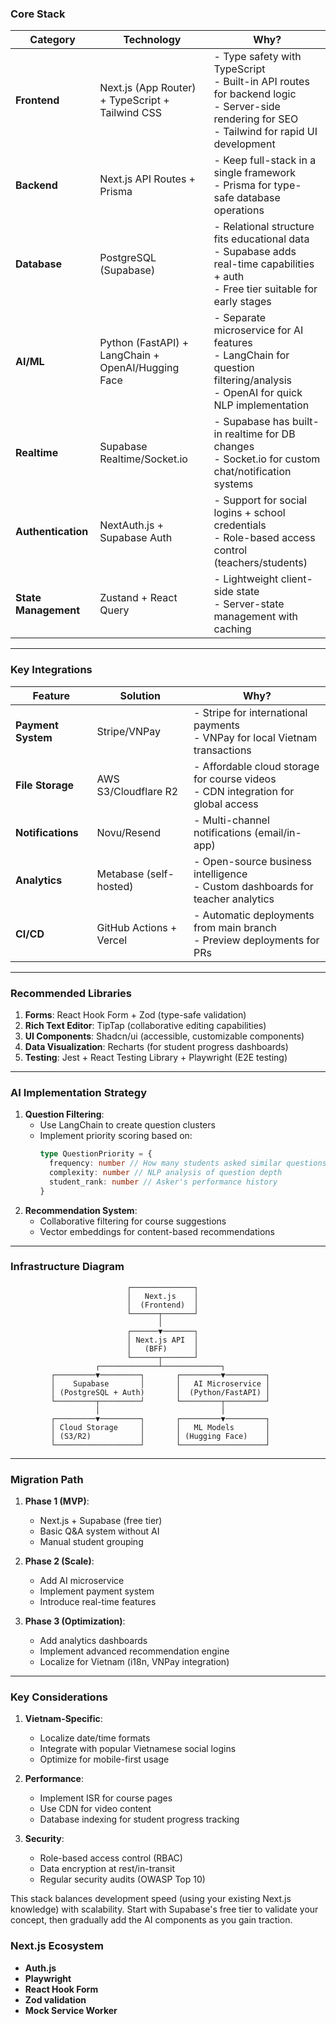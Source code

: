 ### **Core Stack**
| Category          | Technology                                                                 | Why?                                                                                                                                                                                                 |
|--------------------|----------------------------------------------------------------------------|------------------------------------------------------------------------------------------------------------------------------------------------------------------------------------------------------|
| **Frontend**       | Next.js (App Router) + TypeScript + Tailwind CSS                           | - Type safety with TypeScript<br>- Built-in API routes for backend logic<br>- Server-side rendering for SEO<br>- Tailwind for rapid UI development                                                   |
| **Backend**        | Next.js API Routes + Prisma                                                | - Keep full-stack in a single framework<br>- Prisma for type-safe database operations                                                                                                               |
| **Database**       | PostgreSQL (Supabase)                                                     | - Relational structure fits educational data<br>- Supabase adds real-time capabilities + auth<br>- Free tier suitable for early stages                                                              |
| **AI/ML**          | Python (FastAPI) + LangChain + OpenAI/Hugging Face                         | - Separate microservice for AI features<br>- LangChain for question filtering/analysis<br>- OpenAI for quick NLP implementation                                                                     |
| **Realtime**       | Supabase Realtime/Socket.io                                                | - Supabase has built-in realtime for DB changes<br>- Socket.io for custom chat/notification systems                                                                                                 |
| **Authentication** | NextAuth.js + Supabase Auth                                                | - Support for social logins + school credentials<br>- Role-based access control (teachers/students)                                                                                                 |
| **State Management** | Zustand + React Query                                                     | - Lightweight client-side state<br>- Server-state management with caching                                                                                                                           |

---

### **Key Integrations**
| Feature                  | Solution                                                                   | Why?                                                                                                                                                                                                 |
|--------------------------|----------------------------------------------------------------------------|------------------------------------------------------------------------------------------------------------------------------------------------------------------------------------------------------|
| **Payment System**       | Stripe/VNPay                                                              | - Stripe for international payments<br>- VNPay for local Vietnam transactions                                                                                                                       |
| **File Storage**         | AWS S3/Cloudflare R2                                                      | - Affordable cloud storage for course videos<br>- CDN integration for global access                                                                                                                  |
| **Notifications**        | Novu/Resend                                                               | - Multi-channel notifications (email/in-app)                                                                                                                                                        |
| **Analytics**            | Metabase (self-hosted)                                                    | - Open-source business intelligence<br>- Custom dashboards for teacher analytics                                                                                                                    |
| **CI/CD**                | GitHub Actions + Vercel                                                   | - Automatic deployments from main branch<br>- Preview deployments for PRs                                                                                                                           |

---

### **Recommended Libraries**
1. **Forms**: React Hook Form + Zod (type-safe validation)
2. **Rich Text Editor**: TipTap (collaborative editing capabilities)
3. **UI Components**: Shadcn/ui (accessible, customizable components)
4. **Data Visualization**: Recharts (for student progress dashboards)
5. **Testing**: Jest + React Testing Library + Playwright (E2E testing)

---

### **AI Implementation Strategy**
1. **Question Filtering**:
   - Use LangChain to create question clusters
   - Implement priority scoring based on:
     ```ts
     type QuestionPriority = {
       frequency: number // How many students asked similar questions
       complexity: number // NLP analysis of question depth
       student_rank: number // Asker's performance history
     }
     ```
2. **Recommendation System**:
   - Collaborative filtering for course suggestions
   - Vector embeddings for content-based recommendations

---

### **Infrastructure Diagram**
```
                          ┌──────────────┐
                          │   Next.js    │
                          │  (Frontend)  │
                          └──────┬───────┘
                                 │
                          ┌──────▼───────┐
                          │ Next.js API  │
                          │   (BFF)      │
                          └──────┬───────┘
                   ┌─────────────┴─────────────┐
         ┌─────────▼─────────┐       ┌─────────▼─────────┐
         │    Supabase       │       │   AI Microservice │
         │ (PostgreSQL + Auth)       │  (Python/FastAPI) │
         └─────────┬─────────┘       └─────────┬─────────┘
                   │                           │
         ┌─────────▼─────────┐       ┌─────────▼─────────┐
         │ Cloud Storage     │       │   ML Models       │
         │ (S3/R2)           │       │ (Hugging Face)    │
         └───────────────────┘       └───────────────────┘
```

---

### **Migration Path**
1. **Phase 1 (MVP)**:
   - Next.js + Supabase (free tier)
   - Basic Q&A system without AI
   - Manual student grouping

2. **Phase 2 (Scale)**:
   - Add AI microservice
   - Implement payment system
   - Introduce real-time features

3. **Phase 3 (Optimization)**:
   - Add analytics dashboards
   - Implement advanced recommendation engine
   - Localize for Vietnam (i18n, VNPay integration)

---

### **Key Considerations**
1. **Vietnam-Specific**:
   - Localize date/time formats
   - Integrate with popular Vietnamese social logins
   - Optimize for mobile-first usage

2. **Performance**:
   - Implement ISR for course pages
   - Use CDN for video content
   - Database indexing for student progress tracking

3. **Security**:
   - Role-based access control (RBAC)
   - Data encryption at rest/in-transit
   - Regular security audits (OWASP Top 10)

This stack balances development speed (using your existing Next.js knowledge) with scalability. Start with Supabase's free tier to validate your concept, then gradually add the AI components as you gain traction.

### **Next.js Ecosystem**

- **Auth.js**
- **Playwright**
- **React Hook Form**
- **Zod validation**
- **Mock Service Worker**
